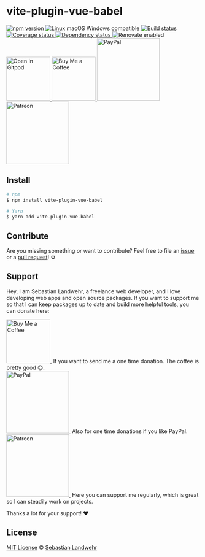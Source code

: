 <!-- TITLE/ -->
# vite-plugin-vue-babel
<!-- /TITLE -->

<!-- BADGES/ -->
  <p>
    <a href="https://npmjs.org/package/vite-plugin-vue-babel">
      <img
        src="https://img.shields.io/npm/v/vite-plugin-vue-babel.svg"
        alt="npm version"
      >
    </a><img src="https://img.shields.io/badge/os-linux%20%7C%C2%A0macos%20%7C%C2%A0windows-blue" alt="Linux macOS Windows compatible"><a href="https://github.com/dword-design/vite-plugin-vue-babel/actions">
      <img
        src="https://github.com/dword-design/vite-plugin-vue-babel/workflows/build/badge.svg"
        alt="Build status"
      >
    </a><a href="https://codecov.io/gh/dword-design/vite-plugin-vue-babel">
      <img
        src="https://codecov.io/gh/dword-design/vite-plugin-vue-babel/branch/master/graph/badge.svg"
        alt="Coverage status"
      >
    </a><a href="https://david-dm.org/dword-design/vite-plugin-vue-babel">
      <img src="https://img.shields.io/david/dword-design/vite-plugin-vue-babel" alt="Dependency status">
    </a><img src="https://img.shields.io/badge/renovate-enabled-brightgreen" alt="Renovate enabled"><br/><a href="https://gitpod.io/#https://github.com/dword-design/vite-plugin-vue-babel">
      <img
        src="https://gitpod.io/button/open-in-gitpod.svg"
        alt="Open in Gitpod"
        width="114"
      >
    </a><a href="https://www.buymeacoffee.com/dword">
      <img
        src="https://www.buymeacoffee.com/assets/img/guidelines/download-assets-sm-2.svg"
        alt="Buy Me a Coffee"
        width="114"
      >
    </a><a href="https://paypal.me/SebastianLandwehr">
      <img
        src="https://sebastianlandwehr.com/images/paypal.svg"
        alt="PayPal"
        width="163"
      >
    </a><a href="https://www.patreon.com/dworddesign">
      <img
        src="https://sebastianlandwehr.com/images/patreon.svg"
        alt="Patreon"
        width="163"
      >
    </a>
</p>
<!-- /BADGES -->

<!-- DESCRIPTION/ -->

<!-- /DESCRIPTION -->

<!-- INSTALL/ -->
## Install

```bash
# npm
$ npm install vite-plugin-vue-babel

# Yarn
$ yarn add vite-plugin-vue-babel
```
<!-- /INSTALL -->

<!-- LICENSE/ -->
## Contribute

Are you missing something or want to contribute? Feel free to file an [issue](https://github.com/dword-design/vite-plugin-vue-babel/issues) or a [pull request](https://github.com/dword-design/vite-plugin-vue-babel/pulls)! ⚙️

## Support

Hey, I am Sebastian Landwehr, a freelance web developer, and I love developing web apps and open source packages. If you want to support me so that I can keep packages up to date and build more helpful tools, you can donate here:

<p>
  <a href="https://www.buymeacoffee.com/dword">
    <img
      src="https://www.buymeacoffee.com/assets/img/guidelines/download-assets-sm-2.svg"
      alt="Buy Me a Coffee"
      width="114"
    >
  </a>&nbsp;If you want to send me a one time donation. The coffee is pretty good 😊.<br/>
  <a href="https://paypal.me/SebastianLandwehr">
    <img
      src="https://sebastianlandwehr.com/images/paypal.svg"
      alt="PayPal"
      width="163"
    >
  </a>&nbsp;Also for one time donations if you like PayPal.<br/>
  <a href="https://www.patreon.com/dworddesign">
    <img
      src="https://sebastianlandwehr.com/images/patreon.svg"
      alt="Patreon"
      width="163"
    >
  </a>&nbsp;Here you can support me regularly, which is great so I can steadily work on projects.
</p>

Thanks a lot for your support! ❤️

## License

[MIT License](https://opensource.org/license/mit/) © [Sebastian Landwehr](https://sebastianlandwehr.com)
<!-- /LICENSE -->
